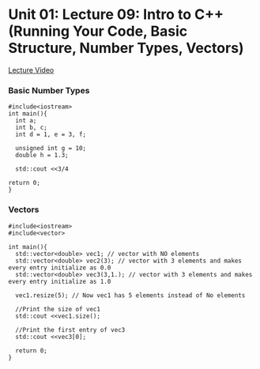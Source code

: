 # Unit 01: Lecture 09: Intro to C++ (Running Your Code, Basic Structure, Number Types, Vectors)

[Lecture Video](https://www.youtube.com/watch?v=EN3kzZKhctc&list=PLJhG_d-Sp_JHKVRhfTgDqbic_4MHpltXZ&index=9&ab_channel=openmichigan)

### Basic Number Types

```
#include<iostream>
int main(){
  int a;
  int b, c;
  int d = 1, e = 3, f;

  unsigned int g = 10;
  double h = 1.3;

  std::cout <<3/4

return 0;
}
```

### Vectors

```
#include<iostream>
#include<vector>

int main(){
  std::vector<double> vec1; // vector with NO elements
  std::vector<double> vec2(3); // vector with 3 elements and makes every entry initialize as 0.0
  std::vector<double> vec3(3,1.); // vector with 3 elements and makes every entry initialize as 1.0

  vec1.resize(5); // Now vec1 has 5 elements instead of No elements

  //Print the size of vec1
  std::cout <<vec1.size();

  //Print the first entry of vec3
  std::cout <<vec3[0];

  return 0;
}
```















